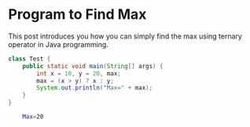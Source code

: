 # Program to Find Max

This post introduces you how you can simply find the max using ternary operator in Java programming.

```java
class Test {
    public static void main(String[] args) {
        int x = 10, y = 20, max;
        max = (x > y) ? x : y;
        System.out.println("Max=" + max);
    }
}
```

```bash
    Max=20
```
